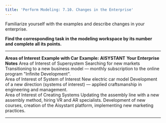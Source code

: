 ```yaml
---
title: 'Perform Modeling: 7.10. Changes in the Enterprise'
---
```


Familiarize yourself with the examples and describe changes in your enterprise.

**Find the corresponding task in the modeling workspace by its number and complete all its points.**

  ----------------------------------- ----------------------------------------------------------------------------------------------------- --------------------------------------------------------------------------------------------------------------- ---------------------- -------------
  **Areas of Interest**               **Example with Car**                                                                                 **Example:** **AISYSTANT**                                                                                       **Your Enterprise**   **Notes**
  Area of Interest of Supersystem     Searching for new markets                                                                            Transitioning to a new business model — monthly subscription to the online program "Infinite Development".                            
  Area of Interest of System of Interest  New electric car model                                                                           Development of a new direction (systems of interest) — applied craftsmanship in engineering and management.                                
  Area of Interest of Creating Systems   Updating the assembly line with a new assembly method, hiring VR and AR specialists.              Development of new courses, creation of the Aisystant platform, implementing new marketing practices.                            
  ----------------------------------- ----------------------------------------------------------------------------------------------------- --------------------------------------------------------------------------------------------------------------- ---------------------- -------------